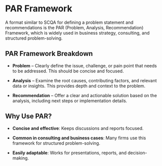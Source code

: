 # PAR Framework

A format similar to SCQA for defining a problem statement and recommendations is the PAR (Problem, Analysis, Recommendation) Framework, which is widely used in business strategy, consulting, and structured problem-solving.

## PAR Framework Breakdown

* __Problem__ – Clearly define the issue, challenge, or pain point that needs to be addressed. This should be concise and focused.

* __Analysis__ – Examine the root causes, contributing factors, and relevant data or insights. This provides depth and context to the problem.

* __Recommendation__ – Offer a clear and actionable solution based on the analysis, including next steps or implementation details.

## Why Use PAR?

* __Concise and effective__: Keeps discussions and reports focused.

* __Common in consulting and business cases__: Many firms use this framework for structured problem-solving.

* __Easily adaptable__: Works for presentations, reports, and decision-making.
